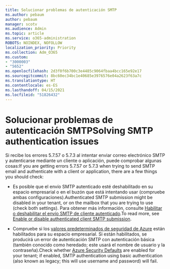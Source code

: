 ```yaml
---
title: Solucionar problemas de autenticación SMTP
ms.author: pebaum
author: pebaum
manager: scotv
ms.audience: Admin
ms.topic: article
ms.service: o365-administration
ROBOTS: NOINDEX, NOFOLLOW
localization_priority: Priority
ms.collection: Adm_O365
ms.custom:
- "3000003"
- "5652"
ms.openlocfilehash: 2d3f0f6b700c3e4485c9064fbaa4bcc165e92e17
ms.sourcegitcommit: 8bc60ec34bc1e40685e3976576e04a2623f63a7c
ms.translationtype: HT
ms.contentlocale: es-ES
ms.lasthandoff: 04/15/2021
ms.locfileid: "51826432"
---
```

# <a name="solving-smtp-authentication-issues"></a><span data-ttu-id="07602-102">Solucionar problemas de autenticación SMTP</span><span class="sxs-lookup"><span data-stu-id="07602-102">Solving SMTP authentication issues</span></span>

<span data-ttu-id="07602-103">Si recibe los errores 5.7.57 o 5.7.3 al intentar enviar correo electrónico SMTP y autenticarse mediante un cliente o aplicación, puede comprobar algunas cosas:</span><span class="sxs-lookup"><span data-stu-id="07602-103">If you are getting errors 5.7.57 or 5.7.3 when trying to send SMTP email and authenticate with a client or application, there are a few things you should check:</span></span>

- <span data-ttu-id="07602-104">Es posible que el envío SMTP autenticado esté deshabilitado en su espacio empresarial o en el buzón que está intentando usar (compruebe ambas configuraciones).</span><span class="sxs-lookup"><span data-stu-id="07602-104">Authenticated SMTP submission might be disabled in your tenant, or on the mailbox that you are trying to use (check both settings).</span></span> <span data-ttu-id="07602-105">Para obtener más información, consulte [Habilitar o deshabilitar el envío SMTP de cliente autenticado](https://docs.microsoft.com/exchange/clients-and-mobile-in-exchange-online/authenticated-client-smtp-submission).</span><span class="sxs-lookup"><span data-stu-id="07602-105">To read more, see [Enable or disable authenticated client SMTP submission](https://docs.microsoft.com/exchange/clients-and-mobile-in-exchange-online/authenticated-client-smtp-submission).</span></span>

- <span data-ttu-id="07602-106">Compruebe si los [valores predeterminados de seguridad de Azure](https://docs.microsoft.com/azure/active-directory/fundamentals/concept-fundamentals-security-defaults) están habilitados para su espacio empresarial. Si están habilitados, se producirá un error de autenticación SMTP con autenticación básica (también conocido como heredado; este usará el nombre de usuario y la contraseña).</span><span class="sxs-lookup"><span data-stu-id="07602-106">Check whether [Azure Security Defaults](https://docs.microsoft.com/azure/active-directory/fundamentals/concept-fundamentals-security-defaults) are enabled for your tenant; if enabled, SMTP authentication using basic authentication (also known as legacy; this will use username and password) will fail.</span></span>
